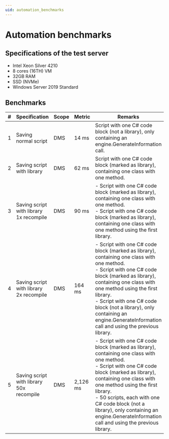 ```yaml
---
uid: automation_benchmarks
---
```


# Automation benchmarks

## Specifications of the test server

- Intel Xeon Silver 4210
- 8 cores (16TH) VM
- 32GB RAM
- SSD (NVMe)
- Windows Server 2019 Standard

## Benchmarks

| \# | Specification | Scope | Metric | Remarks | Configuration |
| -- | ------------- | ----- | ------ | ------- | ------------- |
| 1	| Saving normal script | DMS | 14 ms | Script with one C# code block (not a library), only containing an engine.GenerateInformation call. |Clean DMA, no other data |
| 2 |	Saving script with library | DMS | 62 ms | Script with one C# code block (marked as library), containing one class with one method. | Clean DMA, no other data |
| 3	| Saving script with library 1x recompile |	DMS | 90 ms | - Script with one C# code block (marked as library), containing one class with one method.<br>- Script with one C# code block (marked as library), containing one class with one method using the first library. | Clean DMA, no other data |
| 4 |	Saving script with library 2x recompile |	DMS |	164 ms | - Script with one C# code block (marked as library), containing one class with one method.<br>- Script with one C# code block (marked as library), containing one class with one method using the first library.<br>- Script with one C# code block (not a library), only containing an engine.GenerateInformation call and using the previous library. | Clean DMA, no other data |
| 5 |	Saving script with library 50x recompile | DMS | 2,126 ms | - Script with one C# code block (marked as library), containing one class with one method.<br>- Script with one C# code block (marked as library), containing one class with one method using the first library.<br>- 50 scripts, each with one C# code block (not a library), only containing an engine.GenerateInformation call and using the previous library. | Clean DMA, no other data |
